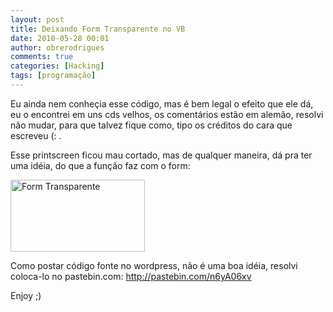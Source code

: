 ```yaml
---
layout: post
title: Deixando Form Transparente no VB
date: 2010-05-28 00:01
author: obrerodrigues
comments: true
categories: [Hacking]
tags: [programação]
---
```

Eu ainda nem conheçia esse código, mas é bem legal o efeito que ele dá, eu o encontrei em uns cds velhos, os comentários estão em alemão, resolvi não mudar, para que talvez fique como, tipo os créditos do cara que escreveu (: .

Esse printscreen ficou mau cortado, mas de qualquer maneira, dá pra ter uma idéia, do que a função faz com o form:

<img src="http://img526.imageshack.us/img526/7662/trasparentec.jpg" alt="Form Transparente" width="215" height="115" />

Como postar código fonte no wordpress, não é uma boa idéia, resolvi coloca-lo no pastebin.com: <a href="http://pastebin.com/n6yA06xv" target="_blank">http://pastebin.com/n6yA06xv</a>

Enjoy ;)

